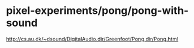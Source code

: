 # pixel-experiments/pong/pong-with-sound

http://cs.au.dk/~dsound/DigitalAudio.dir/Greenfoot/Pong.dir/Pong.html
